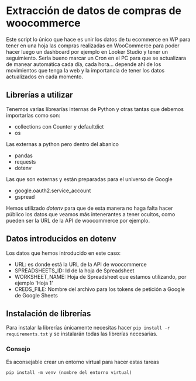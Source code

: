 # Extracción de datos de compras de woocommerce

Este script lo único que hace es unir los datos de tu ecommerce en WP para tener en una hoja las compras realizadas en WooCommerce para poder hacer luego un dashboard por ejemplo en Looker Studio y tener un seguimiento.
Sería bueno marcar un Cron en el PC para que se actualizara de manear automática cada día, cada hora... depende ahí de los movimientos que tenga la web y la importancia de tener los datos actualizados en cada momento.


## Librerías a utilizar

Tenemos varias librearías internas de Python y otras tantas que debemos  importarlas como son:
* collections con Counter y defaultdict
* os

Las externas a python pero dentro del abanico
* pandas
* requests
* dotenv

Las que son externas y están preparadas para el universo de Google
* google.oauth2.service_account
* gspread

Hemos utilizado *dotenv* para que de esta manera no haga falta hacer público los datos que veamos más intenerantes a tener ocultos, como pueden ser la URL de la API de woocommerce por ejemplo.


## Datos introducidos en dotenv

Los datos que hemos introducido en este caso:
* URL: es donde está la URL de la API de woocommerce
* SPREADSHEETS_ID: Id de la hoja de Spreadsheet
* WORKSHEET_NAME: Hoja de Spreadsheet que estamos utilizando, por ejemplo 'Hoja 1'
* CREDS_FILE: Nombre del archivo para los tokens de petición a Google de Google Sheets 

## Instalación de librerías

Para instalar la librerías únicamente necesitas hacer ```pip install -r requirements.txt``` y se instalarán todas las librerías necesarias.


### Consejo

Es aconsejable crear un entorno virtual para hacer estas tareas

```pip install -m venv (nombre del entorno virtual)```